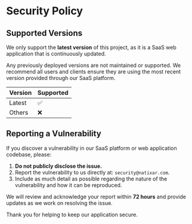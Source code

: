 # Security Policy

## Supported Versions

We only support the **latest version** of this project, as it is a SaaS web application that is continuously updated. 

Any previously deployed versions are not maintained or supported. We recommend all users and clients ensure they are using the most recent version provided through our SaaS platform.

| Version | Supported          |
| ------- | ------------------ |
| Latest  | :white_check_mark:  |
| Others  | :x:                |

## Reporting a Vulnerability

If you discover a vulnerability in our SaaS platform or web application codebase, please:

1. **Do not publicly disclose the issue.**
2. Report the vulnerability to us directly at: `security@natixar.com`.
3. Include as much detail as possible regarding the nature of the vulnerability and how it can be reproduced.

We will review and acknowledge your report within **72 hours** and provide updates as we work on resolving the issue.

Thank you for helping to keep our application secure.
